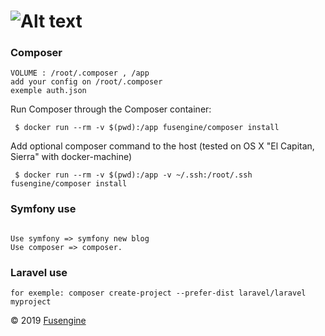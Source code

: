 ![Alt text](https://cdn.fusengine.ch/docker/fusengine-composer.svg)
=============================================================


### Composer

```
VOLUME : /root/.composer , /app
add your config on /root/.composer
exemple auth.json
```

Run Composer through the Composer container:
```
 $ docker run --rm -v $(pwd):/app fusengine/composer install
```

Add optional composer command to the host (tested on OS X "El Capitan, Sierra"  with docker-machine)
```
 $ docker run --rm -v $(pwd):/app -v ~/.ssh:/root/.ssh fusengine/composer install
```

### Symfony use
```

Use symfony => symfony new blog
Use composer => composer.

```

### Laravel use

```
for exemple: composer create-project --prefer-dist laravel/laravel myproject
```

&copy; 2019 [Fusengine](http://fusengine.com)
